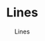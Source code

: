 ---
designer: Endless Knot
description: "Color%20Name%3A%20Iron%0AMaterial%3A%20Wool/Silk%0APile%3A%20CutStyle%3A%20Abstract%2C%20Modern%2C%20New%20Arrivals"
image_primary: img/Olivia-5-Visualization-600x751.jpg
image_secondary: ../../../images/blank.png
manufacturer: Endless Knot
href: https://endlessknotrugs.com/product/lines-iron/
subtitle: Lines
tags: 
  - endless_knot
  - hand-knotted-rugs
title: Lines
image_thumb: img/Olivia-5-Visualization-300x300.jpg
category: hand-knotted-rugs
slug: /manufacturers/endless-knot/hand-knotted-rugs/endless-knot-lines
---